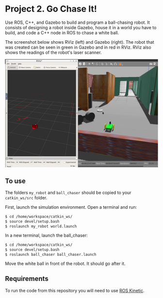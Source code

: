# Project 2. Go Chase It!
Use ROS, C++, and Gazebo to build and program a ball-chasing robot. It consists of designing a robot inside Gazebo, house it in a world you have to build, 
and code a C++ node in ROS to chase a white ball.

The screenshot below shows RViz (left) and Gazebo (right). The robot that was created can be seen in green in Gazebo and in red in RViz. RViz also shows the readings of the robot's laser scanner. 

![Screenshot_RViz_and_Gazebo](Screenshot_RViz_and_Gazebo.png)

## To use
The folders `my_robot` and `ball_chaser` should be copied to your `catkin_ws/src` folder.

First, launch the simulation environment. Open a terminal and run:

```
$ cd /home/workspace/catkin_ws/
$ source devel/setup.bash
$ roslaunch my_robot world.launch
```
In a new terminal, launch the ball_chaser:
```
$ cd /home/workspace/catkin_ws/
$ source devel/setup.bash
$ roslaunch ball_chaser ball_chaser.launch
```
Move the white ball in front of the robot. It should go after it.

## Requirements
To run the code from this repository you will need to use [ROS Kinetic](http://wiki.ros.org/kinetic).

